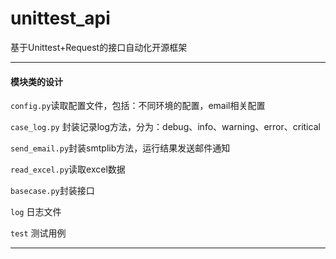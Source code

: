 # unittest_api
基于Unittest+Request的接口自动化开源框架

----
#### 模块类的设计

`config.py`读取配置文件，包括：不同环境的配置，email相关配置

`case_log.py` 封装记录log方法，分为：debug、info、warning、error、critical

`send_email.py`封装smtplib方法，运行结果发送邮件通知

`read_excel.py`读取excel数据

`basecase.py`封装接口

`log` 日志文件

`test` 测试用例

----

